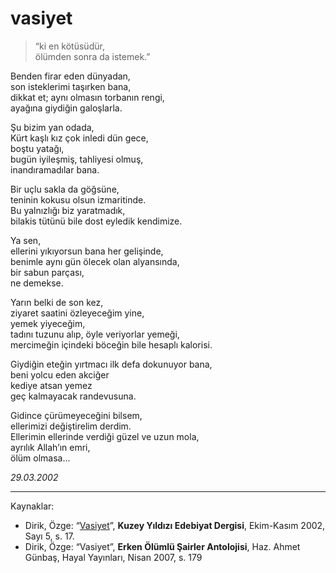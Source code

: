 # vasiyet  
  
> “ki en kötüsüdür,  
> ölümden sonra da istemek.”  
  
Benden firar eden dünyadan,  
son isteklerimi taşırken bana,  
dikkat et; aynı olmasın torbanın rengi,  
ayağına giydiğin galoşlarla.  
  
Şu bizim yan odada,  
Kürt kaşlı kız çok inledi dün gece,  
boştu yatağı,  
bugün iyileşmiş, tahliyesi olmuş,  
inandıramadılar bana.  
  
Bir uçlu sakla da göğsüne,  
teninin kokusu olsun izmaritinde.  
Bu yalnızlığı biz yaratmadık,  
bilakis tütünü bile dost eyledik kendimize.  
  
Ya sen,  
ellerini yıkıyorsun bana her gelişinde,  
benimle aynı gün ölecek olan alyansında,  
bir sabun parçası,  
ne demekse.  
  
Yarın belki de son kez,  
ziyaret saatini özleyeceğim yine,  
yemek yiyeceğim,  
tadını tuzunu alıp, öyle veriyorlar yemeği,  
mercimeğin içindeki böceğin bile hesaplı kalorisi.  
  
Giydiğin eteğin yırtmacı ilk defa dokunuyor bana,  
beni yolcu eden akciğer  
kediye atsan yemez  
geç kalmayacak randevusuna.  
  
Gidince çürümeyeceğini bilsem,  
ellerimizi değiştirelim derdim.  
Ellerimin ellerinde verdiği güzel ve uzun mola,  
ayrılık Allah’ın emri,  
ölüm olmasa...  
  
_29.03.2002_

---
Kaynaklar:

- Dirik, Özge: “[Vasiyet](https://kuzeyyildizi.com/sites/default/files/ky05.pdf)”, **Kuzey  Yıldızı Edebiyat Dergisi**,  Ekim-Kasım  2002,  Sayı  5,  s.  17.
- Dirik, Özge: “Vasiyet”, **Erken  Ölümlü Şairler Antolojisi**, Haz. Ahmet Günbaş, Hayal Yayınları, Nisan 2007, s. 179
